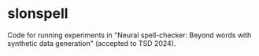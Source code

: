 # slonspell
Code for running experiments in "Neural spell-checker: Beyond words with synthetic data generation" (accepted to TSD 2024).
